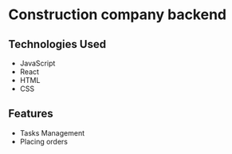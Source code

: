 # Construction company backend

## Technologies Used
- JavaScript
- React
- HTML
- CSS

## Features
- Tasks Management
- Placing orders
